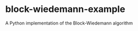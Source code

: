 block-wiedemann-example
=======================

A Python implementation of the Block-Wiedemann algorithm
